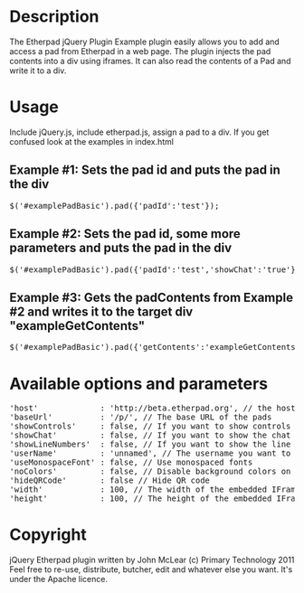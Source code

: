 # Description

The Etherpad jQuery Plugin Example plugin easily allows you to add and access a pad from Etherpad in a web page.  The plugin injects the pad contents into a div using iframes.  It can also read the contents of a Pad and write it to a div.


# Usage
<p>Include jQuery.js, include etherpad.js, assign a pad to a div.  If you get confused look at the examples in index.html</p>

<h2>Example #1: Sets the pad id and puts the pad in the div</h2>
<pre>$('#examplePadBasic').pad({'padId':'test'});</pre>
<div id="examplePadBasic"></div>

<h2>Example #2: Sets the pad id, some more parameters and puts the pad in the div</h2>
<pre>$('#examplePadBasic').pad({'padId':'test','showChat':'true'});</pre>
<div id="examplePadIntense"></div>

<h2>Example #3: Gets the padContents from Example #2 and writes it to the target div "exampleGetContents"</h2>
<pre>$('#examplePadBasic').pad({'getContents':'exampleGetContents'});</pre>

# Available options and parameters
<pre>
'host'             : 'http://beta.etherpad.org', // the host and port of the Etherpad instance, by default the foundation will host your pads for you
'baseUrl'          : '/p/', // The base URL of the pads
'showControls'     : false, // If you want to show controls IE bold, italic, etc.
'showChat'         : false, // If you want to show the chat button or not
'showLineNumbers'  : false, // If you want to show the line numbers or not
'userName'         : 'unnamed', // The username you want to pass to the pad
'useMonospaceFont' : false, // Use monospaced fonts
'noColors'         : false, // Disable background colors on author text
'hideQRCode'       : false // Hide QR code
'width'            : 100, // The width of the embedded IFrame
'height'           : 100, // The height of the embedded IFrame
</pre>

# Copyright
jQuery Etherpad plugin written by John McLear (c) Primary Technology 2011<br/>
Feel free to re-use, distribute, butcher, edit and whatever else you want.
It's under the Apache licence.
